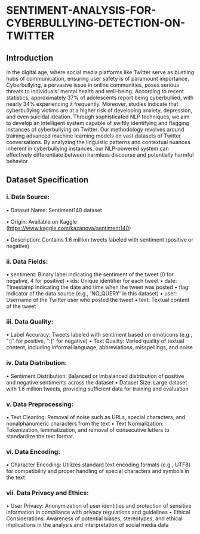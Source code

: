 # SENTIMENT-ANALYSIS-FOR-CYBERBULLYING-DETECTION-ON-TWITTER

## Introduction
In the digital age, where social media platforms like Twitter serve as bustling hubs of communication, ensuring user safety is of paramount importance. Cyberbullying, a pervasive issue in online communities, poses serious threats to individuals' mental health and well-being. According to recent statistics, approximately 37% of adolescents report being cyberbullied, with nearly 34% experiencing it frequently. Moreover, studies indicate that cyberbullying victims are at a higher risk of developing anxiety, depression, and even suicidal ideation. Through sophisticated NLP techniques, we aim to develop an intelligent system capable of swiftly identifying and flagging instances of cyberbullying on Twitter. Our methodology revolves around training advanced machine learning models on vast datasets of Twitter conversations. By analyzing the linguistic patterns and contextual nuances inherent in cyberbullying instances, our NLP-powered system can effectively differentiate between harmless discourse and potentially harmful behavior

## Dataset Specification

### i. Data Source:
• Dataset Name: Sentiment140 dataset

• Origin: Available on Kaggle (https://www.kaggle.com/kazanova/sentiment140)

• Description: Contains 1.6 million tweets labeled with sentiment (positive or negative)

### ii. Data Fields:
• sentiment: Binary label indicating the sentiment of the tweet (0 for negative, 4 for positive)
• ids: Unique identifier for each tweet
• date: Timestamp indicating the date and time when the tweet was posted
• flag: Indicator of the data source (e.g., 'NO_QUERY' in this dataset)
• user: Username of the Twitter user who posted the tweet
• text: Textual content of the tweet

### iii. Data Quality:
• Label Accuracy: Tweets labeled with sentiment based on emoticons (e.g., ":)" for positive, ":(" for negative)
• Text Quality: Varied quality of textual content, including informal language, abbreviations, misspellings, and noise

### iv. Data Distribution:
• Sentiment Distribution: Balanced or imbalanced distribution of positive and negative sentiments across the dataset
• Dataset Size: Large dataset with 1.6 million tweets, providing sufficient data for training and evaluation

### v. Data Preprocessing:
• Text Cleaning: Removal of noise such as URLs, special characters, and nonalphanumeric characters from the text
• Text Normalization: Tokenization, lemmatization, and removal of consecutive letters to standardize the text format.

### vi. Data Encoding:
• Character Encoding: Utilizes standard text encoding formats (e.g., UTF8) for compatibility and proper handling of special characters and symbols in the text

### vii. Data Privacy and Ethics:
• User Privacy: Anonymization of user identities and protection of sensitive information in compliance with privacy regulations and guidelines
• Ethical Considerations: Awareness of potential biases, stereotypes, and ethical implications in the analysis and interpretation of social media data
